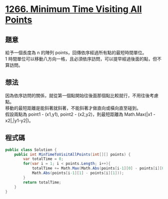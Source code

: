 # [1266. Minimum Time Visiting All Points](https://leetcode.com/problems/minimum-time-visiting-all-points/?envType=daily-question&envId=2023-12-03)

## 題意

給予一個長度為 n 的陣列 points，回傳依序經過所有點的最短時間單位。  
1 時間單位可以移動八方向一格，且必須依序訪問，可以提早經過後面的點，但不算訪問。

## 想法

因為依序訪問的關係，就從第一個點開始往後面那個點比較就行，不用往後考慮點。  
移動的最短距離是能斜著就斜著，不能斜著才做直向或橫向直至碰到。  
假設兩點為 point1 - (x1,y1), point2 - (x2,y2)，則最短距離為 Math.Max(|x1 - x2|,|y1-y2|)。

## 程式碼

```csharp
public class Solution {
    public int MinTimeToVisitAllPoints(int[][] points) {
        var totalTime = 0;
        for(var i = 1; i < points.Length; i++){
            totalTime += Math.Max(Math.Abs(points[i-1][0] - points[i][0]),
            Math.Abs(points[i-1][1] - points[i][1]));
        }
        return totalTime;
    }
}
```
